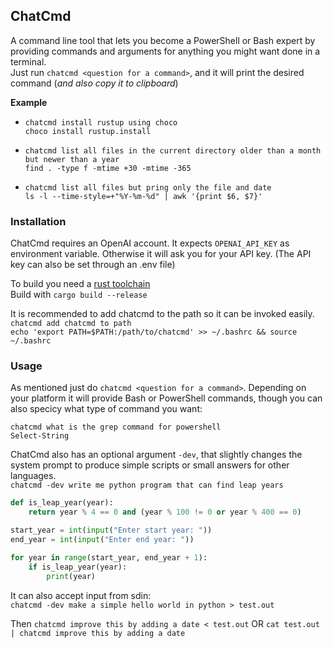 ## ChatCmd 
A command line tool that lets you become a PowerShell or Bash expert by providing commands and arguments for anything you might want done in a terminal.  
Just run `chatcmd <question for a command>`, and it will print the desired command (*and also copy it to clipboard*)

**Example**

- `chatcmd install rustup using choco`  
`choco install rustup.install`

- `chatcmd list all files in the current directory older than a month but newer than a year`  
`find . -type f -mtime +30 -mtime -365`

- `chatcmd list all files but pring only the file and date`  
`ls -l --time-style=+"%Y-%m-%d" | awk '{print $6, $7}'`


### Installation
ChatCmd requires an OpenAI account. It expects `OPENAI_API_KEY` as environment variable. Otherwise it will ask you for your API key. (The API key can also be set through an .env file)

To build you need a [rust toolchain](https://rustup.rs/)  
Build with `cargo build --release`

It is recommended to add chatcmd to the path so it can be invoked easily.   
`chatcmd add chatcmd to path`  
`echo 'export PATH=$PATH:/path/to/chatcmd' >> ~/.bashrc && source ~/.bashrc`

### Usage
As mentioned just do `chatcmd <question for a command>`. Depending on your platform it will provide Bash or PowerShell commands, though you can also specicy what type of command you want:

`chatcmd what is the grep command for powershell`  
`Select-String`


ChatCmd also has an optional argument `-dev`, that slightly changes the system prompt to produce simple scripts or small answers for other languages.  
`chatcmd -dev write me python program that can find leap years`

```python
def is_leap_year(year):
    return year % 4 == 0 and (year % 100 != 0 or year % 400 == 0)

start_year = int(input("Enter start year: "))
end_year = int(input("Enter end year: "))

for year in range(start_year, end_year + 1):
    if is_leap_year(year):
        print(year)

```

It can also accept input from sdin:  
`chatcmd -dev make a simple hello world in python > test.out`

Then
`chatcmd improve this by adding a date < test.out`
OR
`cat test.out | chatcmd improve this by adding a date`

